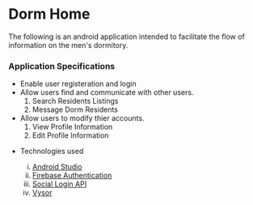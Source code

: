 # Dorm Home
The following is an android application intended to facilitate the flow of information on the men's dormitory. 
<h3>Application Specifications</h3>
<ul>
  <li>Enable user registeration and login</li>
  <li>
    Allow users find and communicate with other users.
    <ol type="1">
      <li>Search Residents Listings</li>
      <li>Message Dorm Residents</li>
    </ol>    
  </li>
  <li>
    Allow users to modify thier accounts.
    <ol type="1">
      <li>View Profile Information</li>
      <li>Edit Profile Information</li>
    </ol>
  </li>
</ul>
<ul>
  <li>Technologies used</li>
  <ol type="i">
    <li><a href="https://developer.android.com/studio/index.html">Android Studio</a></li>
    <li><a href="https://firebase.google.com/">Firebase Authentication</a></li>
    <li><a href="https://developers.facebook.com/products/login">Social Login API</a></li>
    <li><a href="https://www.vysor.io/">Vysor</a></li>
  </ol>
</ul>


